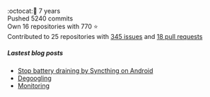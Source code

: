 :octocat::birthday: 7 years  
Pushed 5240 commits  
Own 16 repositories with 770 :star:  
Contributed to 25 repositories with [345 issues](https://github.com/issues?q=is%3Aissue+author%3Aeoli3n) and [18 pull requests](https://github.com/pulls?q=is%3Apr+author%3Aeoli3n+)

##### Lastest blog posts
- [Stop battery draining by Syncthing on Android](https://eoli3n.github.io/2021/12/29/syncthing-battery-draining.html)
- [Degoogling](https://eoli3n.github.io/2021/12/21/degoogling-android.html)
- [Monitoring](https://eoli3n.github.io/2021/12/10/monitoring.html)
